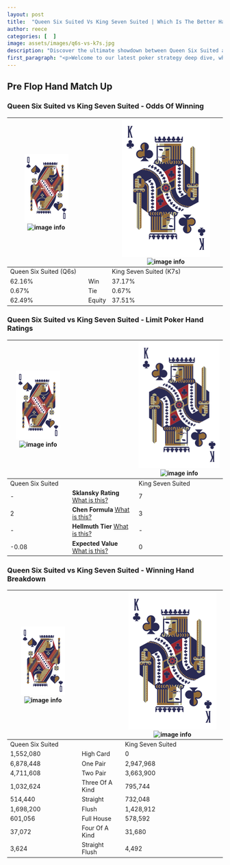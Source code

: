 ```yaml
---
layout: post
title:  "Queen Six Suited Vs King Seven Suited | Which Is The Better Hand In Poker? A Complete Guide"
author: reece
categories: [  ]
image: assets/images/q6s-vs-k7s.jpg
description: "Discover the ultimate showdown between Queen Six Suited and King Seven Suited in poker! Uncover the odds, strategies, and scenarios where one hand triumphs over the other. Get ready to up your poker game with this thrilling analysis."
first_paragraph: "<p>Welcome to our latest poker strategy deep dive, where we're pitting two distinct hands against each other in a high-stakes showdown: Queen Six Suited vs King Seven Suited.</p><p>In the dynamic world of poker, every decision counts, and knowing which hand holds the upper hand is key to your success at the table.</p><p>In this article, we'll dissect these two hands, explore the scenarios where one dominates the other, and equip you with the knowledge to make strategic choices that can tip the odds in your favor.</p><p>Get ready to unravel the intriguing dynamics of these poker hands and elevate your game to new heights.</p>"
---
```




[comment]: # (sp0)

## Pre Flop Hand Match Up

<div class="table hand-ratings" markdown="1"> 



### Queen Six Suited vs King Seven Suited - Odds Of Winning


    
| ![image info](assets/images/hand1/Q.png) ![image info](assets/images/hand1/6s.png) |  | ![image info](assets/images/hand2/K.png) ![image info](assets/images/hand2/7s.png) |
| -------- | -------- | -------- |
| Queen Six Suited (Q6s) |  | King Seven Suited (K7s) |
| 62.16% | Win | 37.17% |
| 0.67% | Tie | 0.67% |
| 62.49% | Equity | 37.51% |




[comment]: # (sp1)



### Queen Six Suited vs King Seven Suited - Limit Poker Hand Ratings


    
| ![image info](assets/images/hand1/Q.png) ![image info](assets/images/hand1/6s.png) |  | ![image info](assets/images/hand2/K.png) ![image info](assets/images/hand2/7s.png) |
| -------- | -------- | -------- |
| Queen Six Suited |  | King Seven Suited |
| - | **Sklansky Rating** [What is this?](/sklansky-rating-explained) | 7 |
| 2 | **Chen Formula** [What is this?](/chen-formula-explained) | 3 |
| - | **Hellmuth Tier** [What is this?](/Hellmuth-tier-explained) | - |
| -0.08 | **Expected Value** [What is this?](/expected-value-explained) | 0 |




[comment]: # (sp2)



### Queen Six Suited vs King Seven Suited - Winning Hand Breakdown


    
| ![image info](assets/images/hand1/Q.png) ![image info](assets/images/hand1/6s.png) |  | ![image info](assets/images/hand2/K.png) ![image info](assets/images/hand2/7s.png) |
| -------- | -------- | -------- |
| Queen Six Suited |  | King Seven Suited |
| 1,552,080 | High Card | 0 |
| 6,878,448 | One Pair | 2,947,968 |
| 4,711,608 | Two Pair | 3,663,900 |
| 1,032,624 | Three Of A Kind | 795,744 |
| 514,440 | Straight | 732,048 |
| 1,698,200 | Flush | 1,428,912 |
| 601,056 | Full House | 578,592 |
| 37,072 | Four Of A Kind | 31,680 |
| 3,624 | Straight Flush | 4,492 |




[comment]: # (sp3)



</div>

[comment]: # (sp4)



[comment]: # (sp5)


